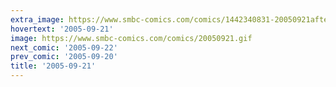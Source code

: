 ```yaml
---
extra_image: https://www.smbc-comics.com/comics/1442340831-20050921after.png
hovertext: '2005-09-21'
image: https://www.smbc-comics.com/comics/20050921.gif
next_comic: '2005-09-22'
prev_comic: '2005-09-20'
title: '2005-09-21'
---
```


